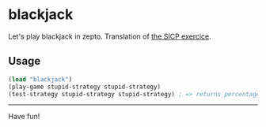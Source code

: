 # blackjack

Let's play blackjack in zepto. Translation of
[the SICP exercice](https://github.com/SICPDistilled/blackjack).

## Usage

```clojure
(load "blackjack")
(play-game stupid-strategy stupid-strategy)
(test-strategy stupid-strategy stupid-strategy) ; => returns percentage of games won by player
```

<hr/>
Have fun!

